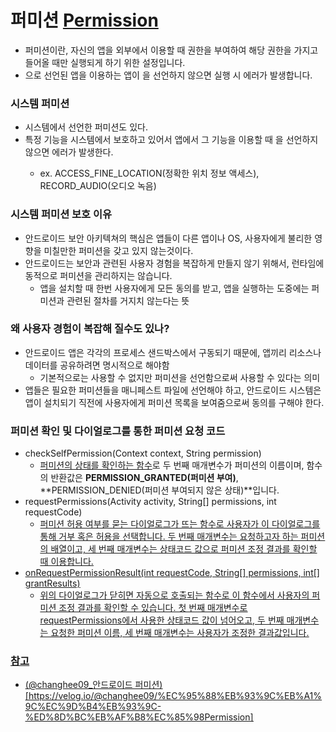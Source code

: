 # 퍼미션 [Permission](https://velog.io/@changhee09/%EC%95%88%EB%93%9C%EB%A1%9C%EC%9D%B4%EB%93%9C-%ED%8D%BC%EB%AF%B8%EC%85%98Permission)
- 퍼미션이란, 자신의 앱을 외부에서 이용할 때 권한을 부여하여 해당 권한을 가지고 들어올 때만 실행되게 하기 위한 설정입니다. 
- <permission>으로 선언된 앱을 이용하는 앱이 <uses-permission>을 선언하지 않으면 실행 시 에러가 발생합니다.

### 시스템 퍼미션
- 시스템에서 선언한 퍼미션도 있다. 
- 특정 기능을 시스템에서 보호하고 있어서 앱에서 그 기능을 이용할 때 <uses-permission>을 선언하지 않으면 에러가 발생한다.
    - ex. ACCESS_FINE_LOCATION(정확한 위치 정보 액세스), RECORD_AUDIO(오디오 녹음)

### 시스템 퍼미션 보호 이유
- 안드로이드 보안 아키텍쳐의 핵심은 앱들이 다른 앱이나 OS, 사용자에게 불리한 영향을 미칠만한 퍼미션을 갖고 있지 않는것이다.
- 안드로이드는 보안과 관련된 사용자 경험을 복잡하게 만들지 않기 위해서, 런타임에 동적으로 퍼미션을 관리하지는 않습니다.
    - 앱을 설치할 때 한번 사용자에게 모든 동의를 받고, 앱을 실행하는 도중에는 퍼미션과 관련된 절차를 거지치 않는다는 뜻

### 왜 사용자 경험이 복잡해 질수도 있나?
- 안드로이드 앱은 각각의 프로세스 샌드박스에서 구동되기 때문에, 앱끼리 리소스나 데이터를 공유하려면 명시적으로 해야함
    - 기본적으로는 사용할 수 없지만 퍼미션을 선언함으로써 사용할 수 있다는 의미
- 앱들은 필요한 퍼미션들을 매니페스트 파일에 선언해야 하고, 안드로이드 시스템은 앱이 설치되기 직전에 사용자에게 퍼미션 목록을 보여줌으로써 동의를 구해야 한다.

### 퍼미션 확인 및 다이얼로그를 통한 퍼미션 요청 코드
- checkSelfPermission(Context context, String permission) 
    - <U>퍼미션의 상태를 확인하는 함수</U>로 두 번째 매개변수가 퍼미션의 이름이며, 함수의 반환값은 **PERMISSION_GRANTED(퍼미션 부여)**, **PERMISSION_DENIED(퍼미션 부여되지 않은 상태)**입니다.
- requestPermissions(Activity activity, String[] permissions, int requestCode) 
    - <U>퍼미션 허용 여부를 묻는 다이얼로그가 뜨는 함수<U>로 사용자가 이 다이얼로그를 통해 거부 혹은 허용을 선택합니다. 두 번째 매개변수는 요청하고자 하는 퍼미션의 배열이고, 세 번째 매개변수는 상태코드 값으로 퍼미션 조정 결과를 확인할 때 이용합니다.
- onRequestPermissionResult(int requestCode, String[] permissions, int[] grantResults) 
    - <U>위의 다이얼로그가 닫히면 자동으로 호출되는 함수</U>로 이 함수에서 사용자의 퍼미션 조정 결과를 확인할 수 있습니다. 첫 번째 매개변수로 requestPermissions에서 사용한 상태코드 값이 넘어오고, 두 번째 매개변수는 요청한 퍼미션 이름, 세 번째 매개변수는 사용자가 조정한 결과값입니다.

### 참고
- (@changhee09_안드로이드 퍼미션)[https://velog.io/@changhee09/%EC%95%88%EB%93%9C%EB%A1%9C%EC%9D%B4%EB%93%9C-%ED%8D%BC%EB%AF%B8%EC%85%98Permission]
